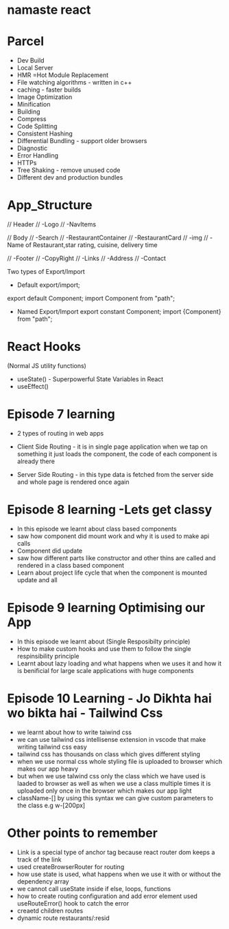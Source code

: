 # namaste react

# Parcel
- Dev Build
- Local Server
- HMR =Hot Module Replacement
- File watching algorithms - written in c++
- caching - faster builds
- Image Optimization
- Minification
- Building 
- Compress
- Code Splitting
- Consistent Hashing
- Differential Bundling - support older browsers
- Diagnostic
- Error Handling 
- HTTPs
- Tree Shaking - remove unused code
- Different dev and production bundles

# App_Structure

// Header
// -Logo 
// -NavItems 

// Body
// -Search
// -RestaurantContainer
// -RestaurantCard
//     -img
//     -Name of Restaurant,star rating, cuisine, delivery time
       
// -Footer
// -CopyRight
// -Links
// -Address
// -Contact

Two types of Export/Import

- Default export/import;

export default Component;
import Component from "path";

- Named Export/Import
export constant Component;
import {Component} from "path";

# React Hooks
 (Normal JS utility functions)
- useState() - Superpowerful State Variables in React
- useEffect()


# Episode 7 learning

- 2 types of routing  in web apps

- Client Side Routing - it is in single page application when we tap on something it just loads the component, the code of each component is already there 
- Server Side Routing - in this type data is fetched from the server side and whole page is rendered once again

# Episode 8 learning -Lets get classy

- In this episode we learnt about class based components
- saw how component did mount work and why it is used to make api calls
- Component did update
- saw how different parts like constructor and other thins are called and rendered in a class based component 
- Learn about project life cycle that when the component is mounted update and all


# Episode 9 learning Optimising our App

- In this episode we learnt about (Single Resposibilty principle)
- How to make custom hooks and use them to follow the single respinsibility principle
- Learnt about lazy loading and what happens when we uses it and how it is benificial for large scale applications with huge components

# Episode 10 Learning - Jo Dikhta hai wo bikta hai - Tailwind Css

- we learnt about how to write taiwind css
- we can use tailwind css intellisense extension in vscode that make writing tailwind css easy
- tailwind css has thousands on class which gives different styling
- when we use normal css whole styling file is uploaded to browser which makes our app heavy
- but when we use talwind css only the class which we have used is laaded to browser as well as when we use a class multiple times it is uploaded only once in the browser which makes our app light
- className-[]  by using this syntax we can give custom parameters to the class e.g w-[200px] 



 
# Other points to remember
 - Link is a special type of anchor tag because react router dom keeps a track of the link 
 - used createBrowserRouter for routing 
 - how use state is used, what happens when we use it with or without the dependency array
 - we cannot call useState inside if else, loops,  functions
 - how to create routing configuration and add error element used useRouteError() hook to catch the error
 - creaetd children routes
 - dynamic route restaurants/:resid 